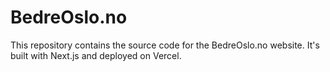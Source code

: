 # BedreOslo.no
This repository contains the source code for the BedreOslo.no website. It's built with Next.js and deployed on Vercel.